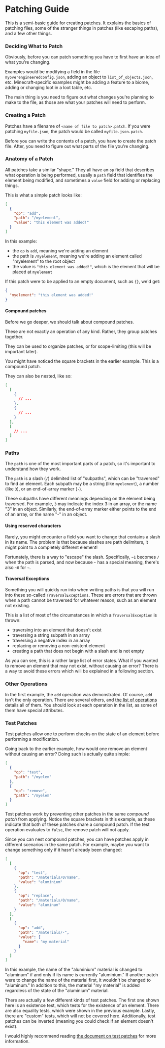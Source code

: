 # Patching Guide

This is a semi-basic guide for creating patches.
It explains the basics of patching files, some of the stranger things in patches (like escaping paths), and a few other things.

### Deciding What to Patch

Obviously, before you can patch something you have to first have an idea of what you're changing.

Examples would be modifying a field in the file `myoverengineeredconfig.json`, adding an object to `list_of_objects.json`, etc.
Minecraft-specific examples might be adding a feature to a biome, adding or changing loot in a loot table, etc.

The main thing is you need to figure out what changes you're planning to make to the file, as those are what your patches will need to perform.

### Creating a Patch

Patches have a filename of `<name of file to patch>.patch`.
If you were patching `myfile.json`, the patch would be called `myfile.json.patch`.

Before you can write the contents of a patch, you have to create the patch file.
After, you need to figure out what parts of the file you're changing.

### Anatomy of a Patch

All patches take a similar "shape."
They all have an `op` field that describes what operation is being performed, usually a `path` field that identifies the element being modified, and sometimes a `value` field for adding or replacing things.

This is what a simple patch looks like:

```json
[
  {
    "op": "add",
    "path": "/myelement",
    "value": "this element was added!"
  }
]
```

In this example:
* the `op` is `add`, meaning we're adding an element
* the path is `/myelement`, meaning we're adding an element called "myelement" to the root object
* the value is `"this element was added!"`, which is the element that will be placed at `myelement`

If this patch were to be applied to an empty document, such as `{}`, we'd get:

```json
{
  "myelement": "this element was added!"
}
```

#### Compound patches

Before we go deeper, we should talk about compound patches.

These are not exactly an operation of any kind.
Rather, they group patches together.

They can be used to organize patches, or for scope-limiting (this will be important later).

You might have noticed the square brackets in the earlier example.
This is a compound patch.

They can also be nested, like so:

```json
[
  [
    {
      // ...
    },
    {
      // ...
    }
  ],
  [
    // ...
  ]
]
```

### Paths

The `path` is one of the most important parts of a patch, so it's important to understand how they work.

The `path` is a slash (`/`) delimited list of "subpaths", which can be "traversed" to find an element.
Each subpath may be a string (like `myelement`), a number (like `3`), or an end-of-array marker (`-`).

These subpaths have different meanings depending on the element being traversed.
For example, `3` may indicate the index 3 in an array, or the name "3" in an object.
Similarly, the end-of-array marker either points to the end of an array, or the name "-" in an object.

#### Using reserved characters

Rarely, you might encounter a field you want to change that contains a slash in its name.
The problem is that because slashes are path delimiters, it might point to a completely different element!

Fortunately, there is a way to "escape" the slash.
Specifically, `~1` becomes `/` when the path is parsed,
and now because `~` has a special meaning, there's also `~0` for `~`.

#### Traversal Exceptions

Something you will quickly run into when writing paths is that you will run into these so-called `TraversalExceptions`.
These are errors that are thrown when a path cannot be traversed for whatever reason, such as an element not existing.

This is a list of most of the circumstances in which a `TraversalException` is thrown:
* traversing into an element that doesn't exist
* traversing a string subpath in an array
* traversing a negative index in an array
* replacing or removing a non-existent element
* creating a path that does not begin with a slash and is not empty

As you can see, this is a rather large list of error states.
What if you wanted to remove an element that may not exist, without causing an error?
There is a way to avoid these errors which will be explained in a following section.

### Other Operations

In the first example, the `add` operation was demonstrated.
Of course, `add` isn't the only operation.
There are several others, and [the list of operations](operations.md) details all of them.
You should look at each operation in the list, as some of them have special attributes.

### Test Patches

Test patches allow one to perform checks on the state of an element before performing a modification.

Going back to the earlier example, how would one remove an element without causing an error?
Doing such is actually quite simple:

```json
[
  {
    "op": "test",
    "path": "/myelem"
  },
  {
    "op": "remove",
    "path": "/myelem"
  }
]
```

Test patches work by preventing other patches in the same *compound patch* from applying.
Notice the square brackets in this example, as these indicate that both of these patches share a compound patch.
If the test operation evaluates to `false`, the remove patch will not apply.

Since you can nest compound patches, you can have patches apply in different scenarios in the same patch.
For example, maybe you want to change something only if it hasn't already been changed:

```json
[
  [
    {
      "op": "test",
      "path": "/materials/0/name",
      "value": "aluminium"
    },
    {
      "op": "replace",
      "path": "/materials/0/name",
      "value": "aluminum"
    }
  ],
  [
    {
      "op": "add",
      "path": "/materials/-",
      "value": {
        "name": "my material"
      }
    }
  ]
]
```

In this example, the name of the "aluminium" material is changed to "aluminum" if and only if its name is currently "aluminium."
If another patch were to change the name of the material first, it wouldn't be changed to "aluminum."
In addition to this, the material "my material" is added regardless of the state of the "aluminium" material.

There are actually a few different kinds of test patches.
The first one shown here is an existence test, which tests for the existence of an element.
There are also equality tests, which were shown in the previous example.
Lastly, there are "custom" tests, which will not be covered here.
Additionally, test patches can be inverted (meaning you could check if an element doesn't exist).

I would highly recommend reading [the document on test patches](ops/test.md) for more information.